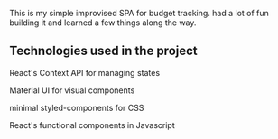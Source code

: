 This is my simple improvised SPA for budget tracking.
had a lot of fun building it and learned a few things along the way.

## Technologies used in the project

React's Context API for managing states

Material UI for visual components

minimal styled-components for CSS

React's functional components in Javascript
